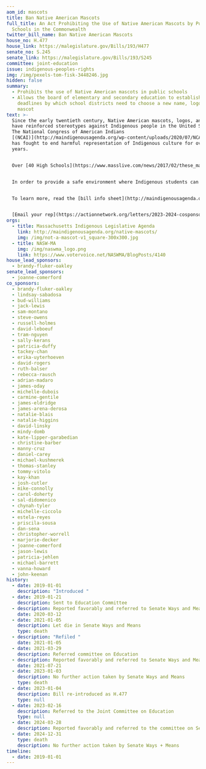 ```yaml
---
aom_id: mascots
title: Ban Native American Mascots
full_title: An Act Prohibiting the Use of Native American Mascots by Public
  Schools in the Commonwealth
twitter_bill_name: Ban Native American Mascots
house_no: H.477
house_link: https://malegislature.gov/Bills/193/H477
senate_no: S.245
senate_link: https://malegislature.gov/Bills/193/S245
committee: joint-education
issue: indigenous-peoples-rights
img: /img/pexels-tom-fisk-3448246.jpg
hidden: false
summary:
  - Prohibits the use of Native American mascots in public schools
  - Allows the board of elementary and secondary education to establish
    deadlines by which school districts need to choose a new name, logo, and
    mascot
text: >-
  Since the early twentieth century, Native American mascots, logos, and symbols
  have reinforced stereotypes against Indigenous people in the United States.
  The National Congress of American Indians
  [(NCAI)](http://maindigenousagenda.org/wp-content/uploads/2020/07/NCAI-Letter-to-MA-State-Legislature-on-Mascot-Bill-7-22-20.pdf)
  has fought to end harmful representation of Indigenous culture for over 50
  years. 


  Over [40 High Schools](https://www.masslive.com/news/2017/02/these_massachusetts_schools_st.html) in Massachusetts continue to appropriate Indigenous culture through the use of racist mascots. “We don’t feel like we are being honored by any mascots. We feel like a trophy,” Brittney Walley, a member of the Nipmuc Nation, said in a [recent speech](https://www.wcvb.com/article/new-push-to-ban-native-american-mascots-at-massachusetts-schools/33332657) in support of the mascot ban. Native American mascots are known to be socially and emotionally [damaging](http://maindigenousagenda.org/wp-content/uploads/2020/07/Massachusett-Mascot-letter.pdf) to indigenous youth, who have a suicide rate three times higher than their peers. In addition to lowering self esteem of Indigenous students, these stereotypical depictions of Native Americans reinforce racist beliefs and attitudes in their non-Native peers. 


  In order to provide a safe environment where Indigenous students can thrive, Massachusetts must end the practice of Native American logos and mascots.


  To learn more, read the [bill info sheet](http://maindigenousagenda.org/wp-content/uploads/2023/04/2023-mascots-bill-info-sheet-3-21-23.pdf)[](https://drive.google.com/file/d/1KCs5k1bdjKrsx2N53GPpmweWBeQA2B6T/view?usp=sharing), and this study on the [psychosocial effects of Native American mascots](https://drive.google.com/file/d/1KCs5k1bdjKrsx2N53GPpmweWBeQA2B6T/view?usp=sharing). 


  [Email your rep](https://actionnetwork.org/letters/2023-2024-cosponsor-drive-for-mass-indigenous-legislative-agenda)
orgs:
  - title: Massachusetts Indigenous Legislative Agenda
    link: http://maindigenousagenda.org/native-mascots/
    img: /img/not-a-mascot-v1_square-300x300.jpg
  - title: NASW-MA
    img: /img/naswma_logo.png
    link: https://www.votervoice.net/NASWMA/BlogPosts/4140
house_lead_sponsors:
  - brandy-fluker-oakley
senate_lead_sponsors:
  - joanne-comerford
co_sponsors:
  - brandy-fluker-oakley
  - lindsay-sabadosa
  - bud-williams
  - jack-lewis
  - sam-montano
  - steve-owens
  - russell-holmes
  - david-leboeuf
  - tram-nguyen
  - sally-kerans
  - patricia-duffy
  - tackey-chan
  - erika-uyterhoeven
  - david-rogers
  - ruth-balser
  - rebecca-rausch
  - adrian-madaro
  - james-oday
  - michelle-dubois
  - carmine-gentile
  - james-eldridge
  - james-arena-derosa
  - natalie-blais
  - natalie-higgins
  - david-linsky
  - mindy-domb
  - kate-lipper-garabedian
  - christine-barber
  - manny-cruz
  - daniel-carey
  - michael-kushmerek
  - thomas-stanley
  - tommy-vitolo
  - kay-khan
  - josh-cutler
  - mike-connolly
  - carol-doherty
  - sal-didomenico
  - chynah-tyler
  - michelle-ciccolo
  - estela-reyes
  - priscila-sousa
  - dan-sena
  - christopher-worrell
  - marjorie-decker
  - joanne-comerford
  - jason-lewis
  - patricia-jehlen
  - michael-barrett
  - vanna-howard
  - john-keenan
history:
  - date: 2019-01-01
    description: "Introduced "
  - date: 2019-01-21
    description: Sent to Education Committee
  - description: Reported favorably and referred to Senate Ways and Means Committee
    date: 2020-03-12
  - date: 2021-01-05
    description: Let die in Senate Ways and Means
    type: death
  - description: "Refiled "
    date: 2021-01-05
  - date: 2021-03-29
    description: Referred committee on Education
  - description: Reported favorably and referred to Senate Ways and Means Committee
    date: 2021-07-21
  - date: 2023-01-03
    description: No further action taken by Senate Ways and Means
    type: death
  - date: 2023-01-04
    description: Bill re-introduced as H.477
    type: null
  - date: 2023-02-16
    description: Referred to the Joint Committee on Education
    type: null
  - date: 2024-03-28
    description: Reported favorably and referred to the committee on Senate Ways and Means
  - date: 2024-12-31
    type: death
    description: No further action taken by Senate Ways + Means
timeline:
  - date: 2019-01-01
---
```

